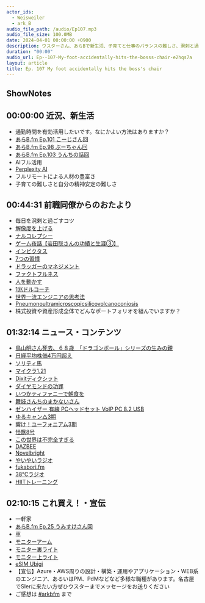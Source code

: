 ```yaml
---
actor_ids:
  - Weisweiler
  - ark_B
audio_file_path: /audio/Ep107.mp3
audio_file_size: 100.0MB
date: 2024-04-01 00:00:00 +0900
description: ウスターさん、あらBで新生活、子育てと仕事のバランスの難しさ、溌剌と過ごすコツ、資産形成ポートフォリオ、鳥山明さん死去、ソリティ馬、38℃ラジオなどについて話しました。
duration: "00:00"
audio_url: Ep--107-My-foot-accidentally-hits-the-bosss-chair-e2hqs7a
layout: article
title: Ep. 107 My foot accidentally hits the boss's chair
---
```


## ShowNotes

## 00:00:00 近況、新生活

* 通勤時間を有効活用したいです。なにかよい方法はありますか？
* [あらB.fm Ep.101 こーじさん回](https://www.arkbfm.com/episode/101)
* [あらB.fm Ep.98 ぶーちゃん回](https://www.arkbfm.com/episode/98-1)
* [あらB.fm Ep.103 うんちの話回](https://www.arkbfm.com/episode/103-1)
* AIフル活用
* [Perplexity AI](https://www.perplexity.ai/)
* フルリモートによる人材の豊富さ
* 子育ての難しさと自分の精神安定の難しさ

## 00:44:31 前職同僚からのおたより

* 毎日を溌剌と過ごすコツ
* [解像度を上げる](https://amzn.to/3TIUSRA)
* [ナルコレプシー](https://ja.wikipedia.org/wiki/%E3%83%8A%E3%83%AB%E3%82%B3%E3%83%AC%E3%83%97%E3%82%B7%E3%83%BC)
* [ゲーム夜話【岩田聡さんの功績と生涯③】](https://youtu.be/3w0nYciPxMw?si=CZN2C-1Re1LPjt45)
* [インビクタス](https://www.amazon.co.jp/%E3%82%A4%E3%83%B3%E3%83%93%E3%82%AF%E3%82%BF%E3%82%B9-%E8%B2%A0%E3%81%91%E3%81%96%E3%82%8B%E8%80%85%E3%81%9F%E3%81%A1-%E5%AD%97%E5%B9%95%E7%89%88-%E3%83%A2%E3%83%BC%E3%82%AC%E3%83%B3%E3%83%BB%E3%83%95%E3%83%AA%E3%83%BC%E3%83%9E%E3%83%B3/dp/B00FIWAMS0)
* [7つの習慣](https://amzn.to/49htWhJ)
* [ドラッガーのマネジメント](https://amzn.to/3PK56Ab)
* [ファクトフルネス](https://amzn.to/3PFu9Va)
* [人を動かす](https://amzn.to/4cH1Jnm)
* [1兆ドルコーチ](https://amzn.to/4cPvvXk)
* [世界一流エンジニアの思考法](https://amzn.to/4ayn54w)
* [Pneumonoultramicroscopicsilicovolcanoconiosis](https://en.wikipedia.org/wiki/Pneumonoultramicroscopicsilicovolcanoconiosis)
* 株式投資や資産形成全体でどんなポートフォリオを組んでいますか？

## 01:32:14 ニュース・コンテンツ

* [鳥山明さん死去、６８歳　「ドラゴンボール」シリーズの生みの親](https://www.cnn.co.jp/showbiz/35216286.html)
* [日経平均株価4万円超え](https://www.nikkei.com/article/DGXZQOUB01BFK0R00C24A3000000/)
* [ソリティ馬](https://store-jp.nintendo.com/list/software/70010000069581.html)
* [マイクラ1.21](https://game8.jp/minecraft/225385)
* [Dixitディクシット](https://amzn.to/3vGmHSE)
* [ダイヤモンドの功罪](https://amzn.to/4axMxXV)
* [いつかティファニーで朝食を](https://amzn.to/3TxVlGc)
* [舞妓さんちのまかないさん](https://amzn.to/4cwhSvQ)
* [ゼンハイザー 有線 PCヘッドセット VoIP PC 8.2 USB](https://amzn.to/3IZfOyP)
* [ゆるキャン△3期](https://yurucamp.jp/third/)
* [響け！ユーフォニアム3期](https://anime-eupho.com/)
* [怪獣8号](https://www.tv-tokyo.co.jp/anime/kaiju-no8/)
* [この世界は不完全すぎる](https://konofuka.com/)
* [DAZBEE](https://www.youtube.com/@Dazbeeee)
* [Novelbright](https://www.youtube.com/@Novelbright)
* [やいやいラジオ](https://open.spotify.com/show/3BJP1U4juNwW3P4mQ8Nhfr?si=fea0f5debb70463e&nd=1&dlsi=52f1e55ccd6b430c)
* [fukabori.fm](https://fukabori.fm/)
* [38℃ラジオ](https://open.spotify.com/show/3JwBXpv3z9JFOl003OrJiO?si=20da2e1a722b4c32&nd=1&dlsi=cb47005f66174630)
* [HIITトレーニング](https://www.youtube.com/watch?v=cQsupVhKcDg)

## 02:10:15 これ買え！・宣伝

* 一軒家
* [あらB.fm Ep.25 うみすけさん回](https://www.arkbfm.com/episode/25)
* 車
* [モニターアーム](https://amzn.to/3PLxiTk)
* [モニター裏ライト](https://amzn.to/43G3ZXU)
* [モニター上ライト](https://amzn.to/3xgbl8u)
* [eSIM Ubigi](https://cellulardata.ubigi.com/ja/)
* 【宣伝】Azure・AWS周りの設計・構築・運用やアプリケーション・WEB系のエンジニア、あるいはPM、PdMなどなど多様な職種があります。名古屋でSIerに来たい方ぜひウスターまでメッセージをお送りください
* ご感想は [#arkbfm](https://twitter.com/hashtag/arkbfm?src=hashtag_click&f=live) まで
